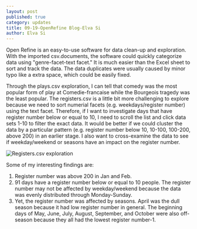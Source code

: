 ```yaml
---
layout: post
published: true
category: updates
title: 09-19-OpenRefine Blog-Elva Si
author: Elva Si
---
```

Open Refine is an easy-to-use software for data clean-up and exploration. With the imported csv.documents, the software could quickly categorize data using "genre-facet-text facet." It is much easier than the Excel sheet to sort and track the data. The data duplicates were usually caused by minor typo like a extra space, which could be easily fixed.

Through the plays.csv exploration, I can tell that comedy was the most popular form of play at Comedie-francaise while the Bourgeois tragedy was the least popular. The registers.csv is a little bit more challenging to explore because we need to sort numerial facets (e.g. weekdays/register number) using the text facet. Therefore, if I want to investigate days that have register number below or equal to 10, I need to scroll the list and click data sets 1-10 to filter the exact data. It would be better if we could cluster the data by a particular pattern (e.g. register number below 10, 10-100, 100-200, above 200) in an earlier stage. I also want to cross-examine the data to see if weekday/weekend or seasons have an impact on the register number.

![Registers.csv exploration]({{site.baseurl}}/assets/Screen%20Shot%202022-09-18%20at%2015.08.03.png)

Some of my interesting findings are:
1. Register number was above 200 in Jan and Feb. 
2. 91 days have a register number below or equal to 10 people. The register number may not be affected by weekday/weekend because the data was evenly distributed through Monday-Sunday.
3. Yet, the register number was affected by seasons. April was the dull season because it had low register number in general. The beginning days of May, June, July, August, September, and October were also off-season because they all had the lowest register number-1. 
